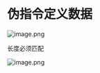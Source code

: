 # 伪指令定义数据



![image.png](https://cdn.nlark.com/yuque/0/2021/png/288075/1619762923239-f446982b-743c-4067-b3df-96bfef582bb7.png)

长度必须匹配



![image.png](https://cdn.nlark.com/yuque/0/2021/png/288075/1619762986760-368656cb-b46c-4828-a8cc-39e6ec67b402.png)



